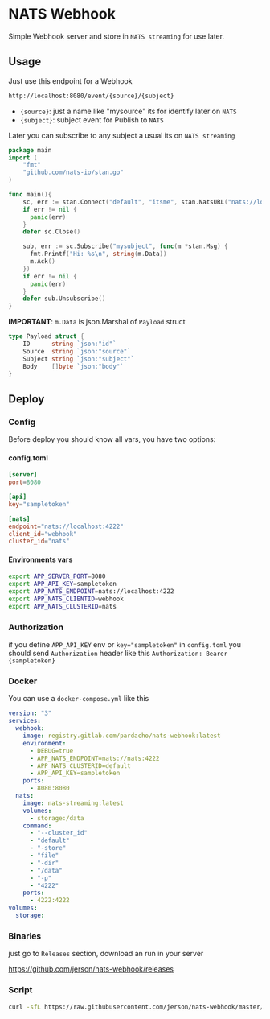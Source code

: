 # NATS Webhook

Simple Webhook server and store in `NATS streaming` for use later.

## Usage

Just use this endpoint for a Webhook

```bash
http://localhost:8080/event/{source}/{subject}
```

- `{source}`: just a name like "mysource" its for identify later on `NATS`
- `{subject}`: subject event for Publish to `NATS`

Later you can subscribe to any subject a usual its on `NATS streaming`

```go
package main
import (
	"fmt"
	"github.com/nats-io/stan.go"
)

func main(){
    sc, err := stan.Connect("default", "itsme", stan.NatsURL("nats://localhost:4222"))
    if err != nil {
      panic(err)
    }
    defer sc.Close()

    sub, err := sc.Subscribe("mysubject", func(m *stan.Msg) {
      fmt.Printf("Hi: %s\n", string(m.Data))
      m.Ack()
    })
    if err != nil {
      panic(err)
    }
    defer sub.Unsubscribe()
}
```

**IMPORTANT**: `m.Data` is json.Marshal of `Payload` struct

```go
type Payload struct {
	ID      string `json:"id"`
	Source  string `json:"source"`
	Subject string `json:"subject"`
	Body    []byte `json:"body"`
}
```

## Deploy

### Config

Before deploy you should know all vars, you have two options:

#### config.toml

```toml
[server]
port=8080

[api]
key="sampletoken"

[nats]
endpoint="nats://localhost:4222"
client_id="webhook"
cluster_id="nats"
```

#### Environments vars

```bash
export APP_SERVER_PORT=8080
export APP_API_KEY=sampletoken
export APP_NATS_ENDPOINT=nats://localhost:4222
export APP_NATS_CLIENTID=webhook
export APP_NATS_CLUSTERID=nats
```

### Authorization

if you define `APP_API_KEY` env or `key="sampletoken"` in `config.toml` you should send `Authorization` header like this `Authorization: Bearer {sampletoken}`

### Docker

You can use a `docker-compose.yml` like this

```yaml
version: "3"
services:
  webhook:
    image: registry.gitlab.com/pardacho/nats-webhook:latest
    environment:
      - DEBUG=true
      - APP_NATS_ENDPOINT=nats://nats:4222
      - APP_NATS_CLUSTERID=default
      - APP_API_KEY=sampletoken
    ports:
      - 8080:8080
  nats:
    image: nats-streaming:latest
    volumes:
      - storage:/data
    command:
      - "--cluster_id"
      - "default"
      - "-store"
      - "file"
      - "-dir"
      - "/data"
      - "-p"
      - "4222"
    ports:
      - 4222:4222
volumes:
  storage:
```

### Binaries

just go to `Releases` section, download an run in your server

<https://github.com/jerson/nats-webhook/releases>

### Script

```bash
curl -sfL https://raw.githubusercontent.com/jerson/nats-webhook/master/install.sh | sh
```
